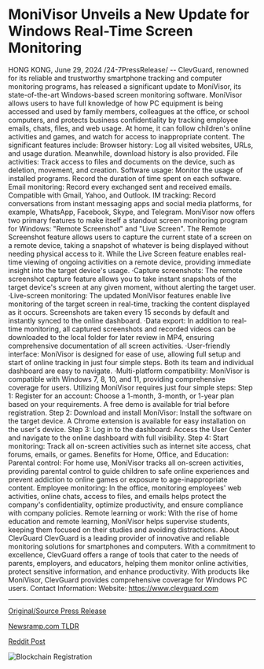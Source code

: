 # MoniVisor Unveils a New Update for Windows Real-Time Screen Monitoring

HONG KONG, June 29, 2024 /24-7PressRelease/ -- ClevGuard, renowned for its reliable and trustworthy smartphone tracking and computer monitoring programs, has released a significant update to MoniVisor, its state-of-the-art Windows-based screen monitoring software.   MoniVisor allows users to have full knowledge of how PC equipment is being accessed and used by family members, colleagues at the office, or school computers, and protects business confidentiality by tracking employee emails, chats, files, and web usage. At home, it can follow children's online activities and games, and watch for access to inappropriate content.  The significant features include:  Browser history: Log all visited websites, URLs, and usage duration. Meanwhile, download history is also provided. File activities: Track access to files and documents on the device, such as deletion, movement, and creation. Software usage: Monitor the usage of installed programs. Record the duration of time spent on each software. Email monitoring: Record every exchanged sent and received emails. Compatible with Gmail, Yahoo, and Outlook.  IM tracking: Record conversations from instant messaging apps and social media platforms, for example, WhatsApp, Facebook, Skype, and Telegram.  MoniVisor now offers two primary features to make itself a standout screen monitoring program for Windows: "Remote Screenshot" and "Live Screen". The Remote Screenshot feature allows users to capture the current state of a screen on a remote device, taking a snapshot of whatever is being displayed without needing physical access to it. While the Live Screen feature enables real-time viewing of ongoing activities on a remote device, providing immediate insight into the target device's usage.  ·Capture screenshots: The remote screenshot capture feature allows you to take instant snapshots of the target device's screen at any given moment, without alerting the target user. ·Live-screen monitoring: The updated MoniVisor features enable live monitoring of the target screen in real-time, tracking the content displayed as it occurs. Screenshots are taken every 15 seconds by default and instantly synced to the online dashboard. ·Data export: In addition to real-time monitoring, all captured screenshots and recorded videos can be downloaded to the local folder for later review in MP4, ensuring comprehensive documentation of all screen activities. ·User-friendly interface: MoniVisor is designed for ease of use, allowing full setup and start of online tracking in just four simple steps. Both its team and individual dashboard are easy to navigate. ·Multi-platform compatibility: MoniVisor is compatible with Windows 7, 8, 10, and 11, providing comprehensive coverage for users.  Utilizing MoniVisor requires just four simple steps:  Step 1: Register for an account: Choose a 1-month, 3-month, or 1-year plan based on your requirements. A free demo is available for trial before registration. Step 2: Download and install MoniVisor: Install the software on the target device. A Chrome extension is available for easy installation on the user's device. Step 3: Log in to the dashboard: Access the User Center and navigate to the online dashboard with full visibility. Step 4: Start monitoring: Track all on-screen activities such as internet site access, chat forums, emails, or games.  Benefits for Home, Office, and Education:  Parental control: For home use, MoniVisor tracks all on-screen activities, providing parental control to guide children to safe online experiences and prevent addiction to online games or exposure to age-inappropriate content. Employee monitoring: In the office, monitoring employees' web activities, online chats, access to files, and emails helps protect the company's confidentiality, optimize productivity, and ensure compliance with company policies. Remote learning or work: With the rise of home education and remote learning, MoniVisor helps supervise students, keeping them focused on their studies and avoiding distractions.  About ClevGuard  ClevGuard is a leading provider of innovative and reliable monitoring solutions for smartphones and computers. With a commitment to excellence, ClevGuard offers a range of tools that cater to the needs of parents, employers, and educators, helping them monitor online activities, protect sensitive information, and enhance productivity. With products like MoniVisor, ClevGuard provides comprehensive coverage for Windows PC users.   Contact Information: Website: https://www.clevguard.com 

---

[Original/Source Press Release](https://www.24-7pressrelease.com/press-release/512127/monivisor-unveils-a-new-update-for-windows-real-time-screen-monitoring)
                    

[Newsramp.com TLDR](None) 



[Reddit Post](https://www.reddit.com/r/technology_press/comments/1dr5i20/clevguard_releases_significant_update_to/) 



![Blockchain Registration](https://cdn.newsramp.app/24-7PressRelease/qrcode/246/29/chipb5dY.webp)